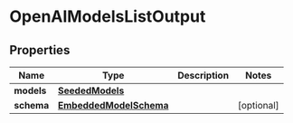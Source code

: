 
# OpenAIModelsListOutput

## Properties
Name | Type | Description | Notes
------------ | ------------- | ------------- | -------------
**models** | [**SeededModels**](SeededModels.md) |  | 
**schema** | [**EmbeddedModelSchema**](EmbeddedModelSchema.md) |  |  [optional]



